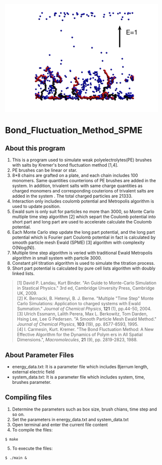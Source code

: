 ![Schmetical Diagram](https://github.com/wangshaoyun/Bond_Fluctuation_Method_SPME/blob/master/Fig1.jpg "Simulation System")
# Bond_Fluctuation_Method_SPME
## About this program
1. This is a program used to simulate weak polyelectrolytes(PE) brushes with salts by Kremer's bond fluctuation method [1,4].
2. PE brushes can be linear or star. 
3. 8*8 chains are grafted on a plate, and each chain includes 100 monomers. Same quantities counterions of PE brushes are added in the system. In addition, trivalent salts with same charge quantities as charged monomers and corresponding couterions of trivalent salts are added in the system . The total charged particles are 21333. 
3. Interaction only includes coulomb potential and Metropolis algorithm is used to update position.
4. Ewald sum is only suit for particles no more than 3000, so Monte Carlo multiple time step algorithm [2] which separt the Coulomb potential into short part and long part are used to accelerate calculate the Coulomb potential.
5. Each Monte Carlo step update the long part potential, and the long part potential which is Fourier part Coulomb potential in fact is calculated by smooth particle mesh Ewald (SPME) [3] algorithm with complexity O(Nlog(N)).
6. Multiple time step algorithm is veried with traditional Ewald Metropolis algorithm in small system with partcile 3000.
7. Constant pH titration algorithm is used to simulate the titration process.
8. Short part potential is calculated by pure cell lists algorithm with doubly linked lists.
>[1] David P. Landau, Kurt Binder. "An Guide to Monte-Carlo Simulation in Stastical Physics." 3rd ed, Cambridge Unversity Press, Cambridge UK, 2009.  
>[2] K. Bernacki, B. Hetenyi, B. J. Berne. "Multiple "Time Step" Monte Carlo Simulations: Application to charged systems with Ewald Summation." *Journal of Chemical Physics*, **121** (1), pp.44-50, 2004.  
>[3] Ulrich Essmann, Lalith Perera, Max L. Berkowitz, Tom Darden, Hsing Lee, Lee G Pedersen. "A Smooth Particle Mesh Ewald Method." *Journal of Chemical Physics*, **103** (19), pp. 8577-8593, 1995.  
>[4] I. Carmesin, Kurt. Kremer. "The Bond Fluctuation Method: A New Effective Algorithm for the Dynamics of Polym
ers in All Spatial Dimensions.", *Macromolecules*, **21** (9), pp. 2819-2823, 1988. 

## About Parameter Files 
+ energy_data.txt: It is a parameter file which includes Bjerrum length, external electric field
+ system_data.txt: It is a parameter file which includes system, time, brushes parameter.  

## Compiling files
1. Determine the parameters such as box size, brush chians, time step and so on.
2. Set the parameters in energy_data.txt and system_data.txt
3. Open terminal and enter the current file content
4. To compile the files:
```
$ make
```
  
5. To execute the files:
```
$ ./main &
```







